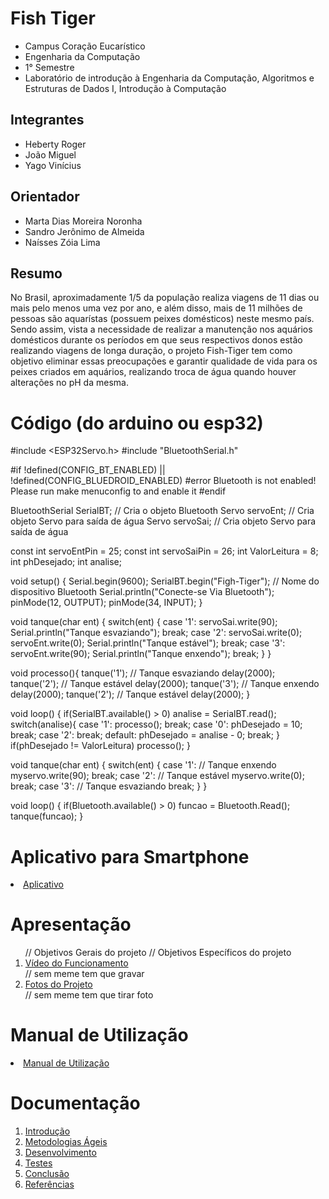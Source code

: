 # Fish Tiger 

* Campus Coração Eucarístico
* Engenharia da Computação
* 1° Semestre
* Laboratório de introdução à Engenharia da Computação, Algoritmos e Estruturas de Dados I, Introdução à Computação


## Integrantes

* Heberty Roger
* João Miguel
* Yago Vinícius


## Orientador

* Marta Dias Moreira Noronha
* Sandro Jerônimo de Almeida
* Naísses Zóia Lima


## Resumo

No Brasil, aproximadamente 1/5 da população realiza viagens de 11 dias ou mais pelo menos uma vez por ano, e além disso, mais de 11 milhões de pessoas são aquarístas (possuem peixes domésticos) neste mesmo país. Sendo assim, vista a necessidade de realizar a manutenção nos aquários domésticos durante os períodos em que seus respectivos donos estão realizando viagens de longa duração, o projeto Fish-Tiger tem como objetivo eliminar essas preocupações e garantir qualidade de vida para os peixes criados em aquários, realizando troca de água quando houver alterações no pH da mesma.


# Código (do arduino ou esp32)

#include <ESP32Servo.h>
#include "BluetoothSerial.h"

#if !defined(CONFIG_BT_ENABLED) || !defined(CONFIG_BLUEDROID_ENABLED)
#error Bluetooth is not enabled! Please run make menuconfig to and enable it
#endif

BluetoothSerial SerialBT; // Cria o objeto Bluetooth
Servo servoEnt; // Cria objeto Servo para saída de água
Servo servoSai; // Cria objeto Servo para saída de água

const int servoEntPin = 25;
const int servoSaiPin = 26;
int ValorLeitura = 8;
int phDesejado;
int analise;

void setup() {
  Serial.begin(9600);
  SerialBT.begin("Figh-Tiger"); // Nome do dispositivo Bluetooth
  Serial.println("Conecte-se Via Bluetooth");
  pinMode(12, OUTPUT);
  pinMode(34, INPUT);
}

void tanque(char ent)
{
  switch(ent)
  {
    case '1':
      servoSai.write(90);
      Serial.println("Tanque esvaziando");
      break;
    case '2':
      servoSai.write(0);
      servoEnt.write(0);
      Serial.println("Tanque estável");
      break;
    case '3':
      servoEnt.write(90);
      Serial.println("Tanque enxendo");
      break;
  }
}

void processo(){
  tanque('1'); // Tanque esvaziando
    delay(2000);
  tanque('2'); // Tanque estável
    delay(2000);
  tanque('3'); // Tanque enxendo
    delay(2000);
  tanque('2'); // Tanque estável
    delay(2000);
}

void loop()
{
  if(SerialBT.available() > 0)
    analise = SerialBT.read();
  switch(analise){
    case '1':
      processo();
      break;
    case '0':
      phDesejado = 10;
      break;
    case '2':
      break;
    default:
      phDesejado = analise - 0;
      break;
  }
  if(phDesejado != ValorLeitura)
    processo();
}

void tanque(char ent)
{
  switch(ent)
  {
    case '1': // Tanque enxendo 
      myservo.write(90);
      break;
    case '2': // Tanque estável
      myservo.write(0);
      break;
    case '3': // Tanque esvaziando
      break;
  }
}

void loop() {
  if(Bluetooth.available() > 0)
     funcao = Bluetooth.Read();
  tanque(funcao);
}

# Aplicativo para Smartphone

<li><a href="App/README.md"> Aplicativo </a></li>


# Apresentação

<ol> // Objetivos Gerais do projeto
     // Objetivos Específicos do projeto
<li><a href="Apresentacao/README.md"> Vídeo do Funcionamento</a></li> // sem meme tem que gravar
<li><a href="Apresentacao/README.md"> Fotos do Projeto</a></li> // sem meme tem que tirar foto
</ol>


# Manual de Utilização

<li><a href="Manual/manual de utilização.md"> Manual de Utilização</a></li>


# Documentação

<ol>
<li><a href="Documentacao/01-Introducão.md"> Introdução</a></li>
<li><a href="Documentacao/02-Metodologias Ágeis.md"> Metodologias Ágeis</a></li>
<li><a href="Documentacao/03-Desenvolvimento.md"> Desenvolvimento </a></li>
<li><a href="Documentacao/04-Testes.md"> Testes </a></li>
<li><a href="Documentacao/05-Conclusão.md"> Conclusão </a></li>
<li><a href="Documentacao/06-Referências.md"> Referências </a></li>
</ol>
